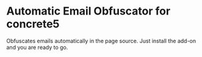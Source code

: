 # Automatic Email Obfuscator for concrete5

Obfuscates emails automatically in the page source. Just install the add-on and you are ready to go.